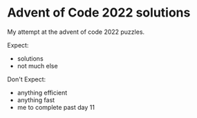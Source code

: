# Advent of Code 2022 solutions

My attempt at the advent of code 2022 puzzles.

Expect:
 - solutions
 - not much else

Don't Expect:
 - anything efficient
 - anything fast
 - me to complete past day 11

